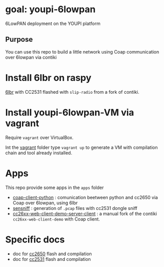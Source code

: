 # goal: youpi-6lowpan
6LowPAN deployment on the YOUPI platform

## Purpose
You can use this repo to build a little network using Coap communication over 6lowpan via contiki


# Install 6lbr on raspy
[6lbr](6lbr/) with CC2531 flashed with `slip-radio` from a fork of contiki.

# Install youpi-6lowpan-VM via vagrant
Require `vagrant` over VirtualBox.

Int the [vagrant](vagrant/) folder type `vagrant up` to generate a VM with compilation chain and tool already installed.

# Apps
This repo provide some apps in the `apps` folder
* [coap-client-python](apps/coap-client-python/) : comunication beetween python and cc2650 via Coap over 6lowpan, using 6lbr
* [sensniff](apps/sensniff/) : generation of `.pcap` files with cc2531 dongle sniff
* [cc26xx-web-client-demo-server-client](apps/coap-client-cc2650) : a manual fork of the contiki `cc26xx-web-client-demo` with Coap client.

# Specific docs
* doc for [cc2650](docs/cc2650) flash and compilation
* doc for [cc2531](docs/cc2531) flash and compilation
